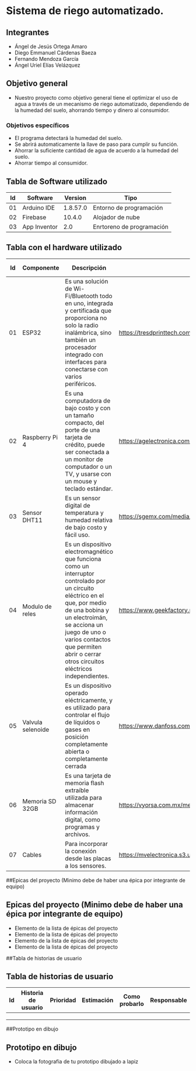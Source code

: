 # Sistema de riego automatizado.
## Integrantes
- Ángel de Jesús Ortega Amaro
- Diego Emmanuel Cárdenas Baeza
- Fernando Mendoza García
- Ángel Uriel Elías Velázquez
## Objetivo general
- Nuestro proyecto como objetivo general tiene el optimizar el uso de agua a través de un mecanismo de riego automatizado, dependiendo de la humedad del suelo, ahorrando tiempo y dinero al consumidor.
### Objetivos específicos
- El programa detectará la humedad del suelo.
- Se abrirá automaticamente la llave de paso para cumplir su función.
- Ahorrar la suficiente cantidad de agua de acuerdo a la humedad del suelo.
- Ahorrar tiempo al consumidor.
## Tabla de Software utilizado
| Id | Software | Version | Tipo |
|----|----------|---------|------|
| 01 | Arduino IDE |1.8.57.0 |Entorno de programación |
| 02 | Firebase |10.4.0 |Alojador de nube |
|03 |App Inventor |2.0 | Enrtoreno de programación|
## Tabla con el hardware utilizado
| Id | Componente | Descripción | Imagen | Cantidad | Costo total |
|----|------------|-------------|--------|----------|-------------|
|01|ESP32|Es una solución de Wi-Fi/Bluetooth todo en uno, integrada y certificada que proporciona no solo la radio inalámbrica, sino también un procesador integrado con interfaces para conectarse con varios periféricos. |https://tresdprinttech.com/1695-large_default/esp32-nodemcu-btwifi-puerto-antena-externa-38-pines.jpg |1 |$150 |
|02 |Raspberry Pi 4|Es una computadora de bajo costo y con un tamaño compacto, del porte de una tarjeta de crédito, puede ser conectada a un monitor de computador o un TV, y usarse con un mouse y teclado estándar. |https://agelectronica.com/FOTOS/R/RASPBERRYPI-4-MODB_-8GB.jpg |1 |$3,200 |
|03 |Sensor DHT11 |Es un sensor digital de temperatura y humedad relativa de bajo costo y fácil uso. |https://sgemx.com/media/catalog/product/cache/55aabfd6239216e6baf91904794a6fa8/s/g/sge09830.jpg |1 |$150 |
|04 |Modulo de reles |Es un dispositivo electromagnético que funciona como un interruptor controlado por un circuito eléctrico en el que, por medio de una bobina y un electroimán, se acciona un juego de uno o varios contactos que permiten abrir o cerrar otros circuitos eléctricos independientes. |https://www.geekfactory.mx/wp-content/uploads/2015/12/modulo-1-relevador.jpg |1 |$30 |
|05 |Valvula selenoide |Es un dispositivo operado eléctricamente, y es utilizado para controlar el flujo de líquidos o gases en posición completamente abierta o completamente cerrada |https://www.danfoss.com/media/7167/ev228bw.jpg?anchor=center&mode=crop&width=1050 |1 |$150 |
|06 |Memoria SD 32GB |Es una tarjeta de memoria flash extraíble utilizada para almacenar información digital, como programas y archivos. |https://vyorsa.com.mx/media/catalog/product/cache/5c9671fc3539eb4576835b6f9295a2cf/1/5/1581278506.jpeg |1 |$120 |
|07 |Cables |Para incorporar la conexión desde las placas a los sensores. |https://mvelectronica.s3.us-east-2.amazonaws.com/productos/DMH10/603916c209bad.webp |No definido |No definido |

##Epicas del proyecto (Minimo debe de haber una épica por integrante de equipo)
## Epicas del proyecto (Minimo debe de haber una épica por integrante de equipo)
- Elemento de la lista de épicas del proyecto
- Elemento de la lista de épicas del proyecto
- Elemento de la lista de épicas del proyecto
- Elemento de la lista de épicas del proyecto

##Tabla de historias de usuario
## Tabla de historias de usuario
| Id | Historia de usuario | Prioridad | Estimación | Como probarlo | Responsable |
|----|---------------------|-----------|------------|---------------|-------------|
| | | | | | |
| | | | | | |
| | | | | | |

##Prototipo en dibujo
## Prototipo en dibujo
- Coloca la fotografia de tu prototipo dibujado a lapiz
